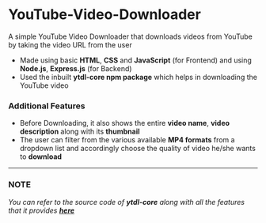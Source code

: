 # YouTube-Video-Downloader
A simple YouTube Video Downloader that downloads videos from YouTube by taking the video URL from the user
- Made using basic **HTML**, **CSS** and **JavaScript** (for Frontend) and using **Node.js**, **Express.js** (for Backend)
- Used the inbuilt **ytdl-core npm package** which helps in downloading the YouTube video
### Additional Features
- Before Downloading, it also shows the entire **video name**, **video description** along with its **thumbnail**
- The user can filter from the various available **MP4 formats** from a dropdown list and accordingly choose the quality of video he/she wants to **download**
***
### NOTE
*You can refer to the source code of **ytdl-core** along with all the features that it provides [**here**](https://github.com/fent/node-ytdl-core)*
